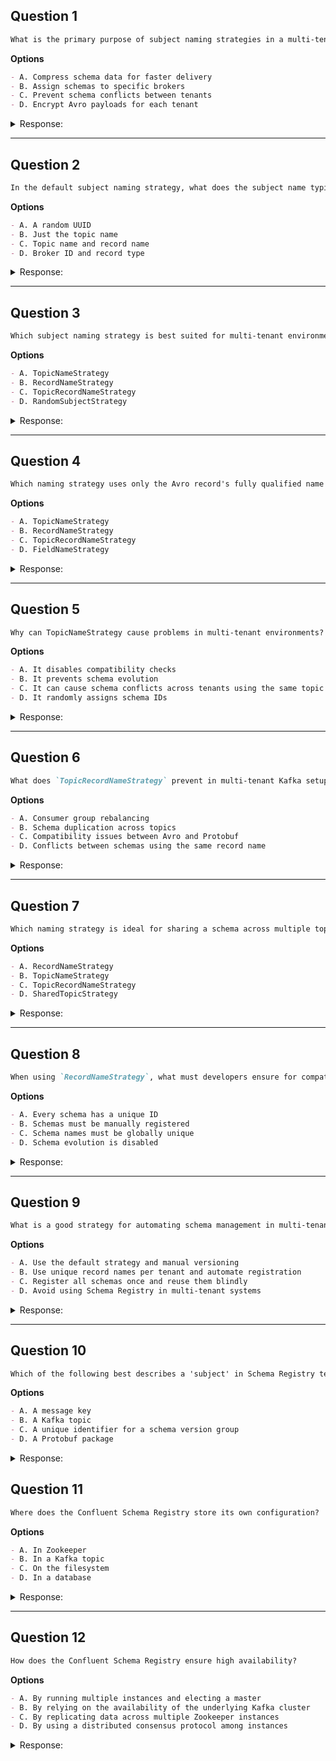 ## Question 1

```markdown
What is the primary purpose of subject naming strategies in a multi-tenant Kafka setup?
```

**Options**

```markdown
- A. Compress schema data for faster delivery
- B. Assign schemas to specific brokers
- C. Prevent schema conflicts between tenants
- D. Encrypt Avro payloads for each tenant
```

<details><summary>Response:</summary>

**Answer:** C

**Explanation:**

```markdown
- A. Compression is handled at a different layer.
- B. Brokers are not schema-aware.
- C. Correct – Subject naming strategies help isolate schemas between tenants.
- D. Schema Registry doesn’t handle encryption.
```

</details>

---

## Question 2

```markdown
In the default subject naming strategy, what does the subject name typically include?
```

**Options**

```markdown
- A. A random UUID
- B. Just the topic name
- C. Topic name and record name
- D. Broker ID and record type
```

<details><summary>Response:</summary>

**Answer:** C

**Explanation:**

```markdown
- A. UUIDs are not part of the strategy.
- B. Too simplistic and causes schema conflicts.
- C. Correct – Default strategy is `<topic>-<recordType>` (e.g., `users-value`).
- D. Brokers aren't referenced in subject names.
```

</details>

---

## Question 3

```markdown
Which subject naming strategy is best suited for multi-tenant environments?
```

**Options**

```markdown
- A. TopicNameStrategy
- B. RecordNameStrategy
- C. TopicRecordNameStrategy
- D. RandomSubjectStrategy
```

<details><summary>Response:</summary>

**Answer:** C

**Explanation:**

```markdown
- A. May cause conflicts across tenants with the same record name.
- B. Uses only the record name, which isn't tenant-aware.
- C. Correct – Combines topic and record name for better isolation.
- D. Not a real strategy.
```

</details>

---

## Question 4

```markdown
Which naming strategy uses only the Avro record's fully qualified name as the subject?
```

**Options**

```markdown
- A. TopicNameStrategy
- B. RecordNameStrategy
- C. TopicRecordNameStrategy
- D. FieldNameStrategy
```

<details><summary>Response:</summary>

**Answer:** B

**Explanation:**

```markdown
- A. Uses topic + suffix (`-key`/`-value`)
- B. Correct – RecordNameStrategy uses only the record name.
- C. Combines topic and record name.
- D. FieldNameStrategy does not exist.
```

</details>

---

## Question 5

```markdown
Why can TopicNameStrategy cause problems in multi-tenant environments?
```

**Options**

```markdown
- A. It disables compatibility checks
- B. It prevents schema evolution
- C. It can cause schema conflicts across tenants using the same topic
- D. It randomly assigns schema IDs
```

<details><summary>Response:</summary>

**Answer:** C

**Explanation:**

```markdown
- A. Compatibility is still enforced.
- B. Evolution works, but conflicts can still arise.
- C. Correct – Same topic name across tenants may result in shared subjects.
- D. Schema IDs are deterministic.
```

</details>

---

## Question 6

```markdown
What does `TopicRecordNameStrategy` prevent in multi-tenant Kafka setups?
```

**Options**

```markdown
- A. Consumer group rebalancing
- B. Schema duplication across topics
- C. Compatibility issues between Avro and Protobuf
- D. Conflicts between schemas using the same record name
```

<details><summary>Response:</summary>

**Answer:** D

**Explanation:**

```markdown
- A. Unrelated to schema registry.
- B. Duplication may still happen but is less likely.
- C. Irrelevant – Avro/Protobuf managed separately.
- D. Correct – Combines topic and record name to avoid same-name record conflicts.
```

</details>

---

## Question 7

```markdown
Which naming strategy is ideal for sharing a schema across multiple topics?
```

**Options**

```markdown
- A. RecordNameStrategy
- B. TopicNameStrategy
- C. TopicRecordNameStrategy
- D. SharedTopicStrategy
```

<details><summary>Response:</summary>

**Answer:** A

**Explanation:**

```markdown
- A. Correct – Uses only the record name, enabling reuse across topics.
- B. Ties schema to specific topics.
- C. Combines both – not ideal for reuse.
- D. Not a valid strategy.
```

</details>

---

## Question 8

```markdown
When using `RecordNameStrategy`, what must developers ensure for compatibility?
```

**Options**

```markdown
- A. Every schema has a unique ID
- B. Schemas must be manually registered
- C. Schema names must be globally unique
- D. Schema evolution is disabled
```

<details><summary>Response:</summary>

**Answer:** C

**Explanation:**

```markdown
- A. The registry handles IDs.
- B. Auto-registration is possible.
- C. Correct – Since record name is the subject, it must be unique across tenants.
- D. Evolution still applies.
```

</details>

---

## Question 9

```markdown
What is a good strategy for automating schema management in multi-tenant pipelines?
```

**Options**

```markdown
- A. Use the default strategy and manual versioning
- B. Use unique record names per tenant and automate registration
- C. Register all schemas once and reuse them blindly
- D. Avoid using Schema Registry in multi-tenant systems
```

<details><summary>Response:</summary>

**Answer:** B

**Explanation:**

```markdown
- A. Manual versioning is error-prone.
- B. Correct – Unique names and automated flows avoid conflicts.
- C. Reuse can cause compatibility violations.
- D. Schema Registry is designed to support multi-tenancy.
```

</details>

---

## Question 10

```markdown
Which of the following best describes a 'subject' in Schema Registry terminology?
```

**Options**

```markdown
- A. A message key
- B. A Kafka topic
- C. A unique identifier for a schema version group
- D. A Protobuf package
```

<details><summary>Response:</summary>

**Answer:** C

**Explanation:**

```markdown
- A. Subject may refer to key/value schemas but isn't the key itself.
- B. Topic is often part of a subject, not the subject itself.
- C. Correct – A subject groups versions of a specific schema.
- D. Protobuf package names are unrelated to subjects.
```

</details>

## Question 11

```markdown
Where does the Confluent Schema Registry store its own configuration?
```

**Options**

```markdown
- A. In Zookeeper
- B. In a Kafka topic
- C. On the filesystem
- D. In a database
```

<details><summary>Response:</summary>

**Answer:** A

**Explanation:**

```markdown
The Confluent Schema Registry uses Zookeeper to store its own configuration. When the Schema Registry starts up, it reads its configuration from a Zookeeper path, which defaults to `/schema-registry`.

Some of the key configuration properties stored in Zookeeper include:

- `kafkastore.topic`: The Kafka topic that the Schema Registry uses to store schema data.
- `master.eligibility`: Whether the instance is eligible to be the master.
- `host.name`: The host name to use for the Schema Registry instance.
- `port`: The port to run the Schema Registry instance on.

So while the Schema Registry uses a Kafka topic to store the actual schema data, it uses Zookeeper for its own configuration.

- B is incorrect because the Kafka topic stores schema data, not configuration.
- C and D are incorrect because the Schema Registry does not use filesystem or a database for its configuration.
```

</details>

---

## Question 12

```markdown
How does the Confluent Schema Registry ensure high availability?
```

**Options**

```markdown
- A. By running multiple instances and electing a master
- B. By relying on the availability of the underlying Kafka cluster
- C. By replicating data across multiple Zookeeper instances
- D. By using a distributed consensus protocol among instances
```

<details><summary>Response:</summary>

**Answer:** A

**Explanation:**

```markdown
The Confluent Schema Registry ensures high availability by running multiple instances in a cluster mode and electing one instance as the master.

Key points:

- Multiple Schema Registry instances run simultaneously.
- One instance is elected as the "master," responsible for handling all write requests like new schema registrations and config changes.
- All instances can serve read requests.
- If the master fails, a new master is elected automatically.
- This process ensures continuous availability and consistency for writes and scalable read performance.

- B is incorrect because high availability is not solely reliant on Kafka's availability.
- C is incorrect because Zookeeper is used for configuration, not for data replication for HA.
- D is incorrect because the Schema Registry does not implement a distributed consensus protocol like Raft or Paxos; it uses a simpler master election mechanism.
```

</details>

